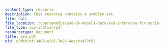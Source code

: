 ```yaml
---
content_type: resource
description: This resource contains a problem set.
file: null
file_location: /coursemedia/esd-86-models-data-and-inference-for-socio-technical-systems-spring-2007/80dcb2af3463a26570264eec9c479f62_ps4.pdf
file_type: application/pdf
resourcetype: Document
title: ps4.pdf
uid: 80dcb2af-3463-a265-7026-4eec9c479f62
---
```

